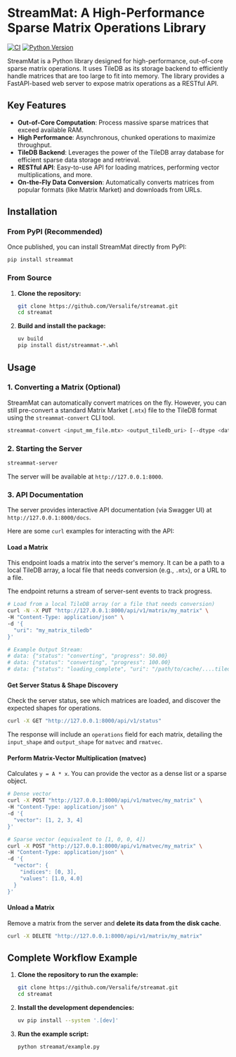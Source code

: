 # StreamMat: A High-Performance Sparse Matrix Operations Library

[![CI](https://github.com/Versalife/streamat/actions/workflows/ci.yml/badge.svg)](https://github.com/Versalife/streamat/actions/workflows/ci.yml)
[![Python Version](https://img.shields.io/badge/python-3.12+-blue.svg)](https://www.python.org/downloads/)

StreamMat is a Python library designed for high-performance, out-of-core sparse matrix operations. It uses TileDB as its storage backend to efficiently handle matrices that are too large to fit into memory. The library provides a FastAPI-based web server to expose matrix operations as a RESTful API.

## Key Features

- **Out-of-Core Computation**: Process massive sparse matrices that exceed available RAM.
- **High Performance**: Asynchronous, chunked operations to maximize throughput.
- **TileDB Backend**: Leverages the power of the TileDB array database for efficient sparse data storage and retrieval.
- **RESTful API**: Easy-to-use API for loading matrices, performing vector multiplications, and more.
- **On-the-Fly Data Conversion**: Automatically converts matrices from popular formats (like Matrix Market) and downloads from URLs.

## Installation

### From PyPI (Recommended)

Once published, you can install StreamMat directly from PyPI:

```bash
pip install streammat
```

### From Source

1.  **Clone the repository:**
    ```bash
    git clone https://github.com/Versalife/streamat.git
    cd streamat
    ```

2.  **Build and install the package:**
    ```bash
    uv build
    pip install dist/streammat-*.whl
    ```

## Usage

### 1. Converting a Matrix (Optional)

StreamMat can automatically convert matrices on the fly. However, you can still pre-convert a standard Matrix Market (`.mtx`) file to the TileDB format using the `streammat-convert` CLI tool.

```bash
streammat-convert <input_mm_file.mtx> <output_tiledb_uri> [--dtype <data_type>] [--overwrite]
```

### 2. Starting the Server

```bash
streammat-server
```

The server will be available at `http://127.0.0.1:8000`.

### 3. API Documentation

The server provides interactive API documentation (via Swagger UI) at `http://127.0.0.1:8000/docs`.

Here are some `curl` examples for interacting with the API:

#### Load a Matrix

This endpoint loads a matrix into the server's memory. It can be a path to a local TileDB array, a local file that needs conversion (e.g., `.mtx`), or a URL to a file.

The endpoint returns a stream of server-sent events to track progress.

```bash
# Load from a local TileDB array (or a file that needs conversion)
curl -N -X PUT "http://127.0.0.1:8000/api/v1/matrix/my_matrix" \
-H "Content-Type: application/json" \
-d '{
  "uri": "my_matrix_tiledb"
}'

# Example Output Stream:
# data: {"status": "converting", "progress": 50.00}
# data: {"status": "converting", "progress": 100.00}
# data: {"status": "loading_complete", "uri": "/path/to/cache/....tiledb"}
```

#### Get Server Status & Shape Discovery

Check the server status, see which matrices are loaded, and discover the expected shapes for operations.

```bash
curl -X GET "http://127.0.0.1:8000/api/v1/status"
```

The response will include an `operations` field for each matrix, detailing the `input_shape` and `output_shape` for `matvec` and `rmatvec`.

#### Perform Matrix-Vector Multiplication (matvec)

Calculates `y = A * x`. You can provide the vector as a dense list or a sparse object.

```bash
# Dense vector
curl -X POST "http://127.0.0.1:8000/api/v1/matvec/my_matrix" \
-H "Content-Type: application/json" \
-d '{
  "vector": [1, 2, 3, 4]
}'

# Sparse vector (equivalent to [1, 0, 0, 4])
curl -X POST "http://127.0.0.1:8000/api/v1/matvec/my_matrix" \
-H "Content-Type: application/json" \
-d '{
  "vector": {
    "indices": [0, 3],
    "values": [1.0, 4.0]
  }
}'
```

#### Unload a Matrix

Remove a matrix from the server and **delete its data from the disk cache**.

```bash
curl -X DELETE "http://127.0.0.1:8000/api/v1/matrix/my_matrix"
```

## Complete Workflow Example

1.  **Clone the repository to run the example:**
    ```bash
    git clone https://github.com/Versalife/streamat.git
    cd streamat
    ```

2.  **Install the development dependencies:**
    ```bash
    uv pip install --system '.[dev]'
    ```

3.  **Run the example script:**
    ```bash
    python streamat/example.py
    ```